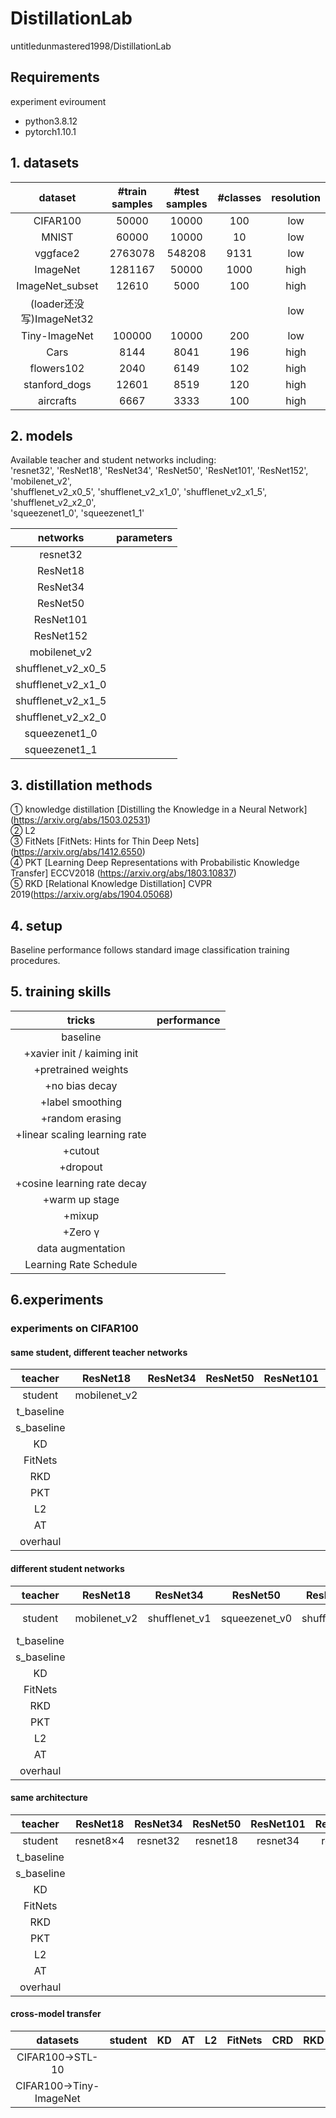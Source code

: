 # DistillationLab
untitledunmastered1998/DistillationLab 

## Requirements

experiment eviroument
- python3.8.12
- pytorch1.10.1


## 1. datasets  

|dataset |#train samples|#test samples|#classes|resolution|  
|:-------:|:-------:|:-------:|:-------:|:-------:|  
|CIFAR100|50000|10000|100|low|  
|MNIST|60000|10000|10|low|  
|vggface2|2763078|548208|9131|low|  
|ImageNet|1281167|50000|1000|high|
|ImageNet_subset|12610|5000|100|high|  
|(loader还没写)ImageNet32| | | |low|  
|Tiny-ImageNet|100000|10000|200|low|  
|Cars|8144|8041|196|high|  
|flowers102|2040|6149|102|high|  
|stanford_dogs|12601|8519|120|high|  
|aircrafts|6667|3333|100|high|  

## 2. models
Available teacher and student networks including:  
'resnet32', 'ResNet18', 'ResNet34', 'ResNet50', 'ResNet101', 'ResNet152',  
'mobilenet_v2',  
'shufflenet_v2_x0_5', 'shufflenet_v2_x1_0', 'shufflenet_v2_x1_5', 'shufflenet_v2_x2_0',  
'squeezenet1_0', 'squeezenet1_1'  

|networks|parameters|  
|:-------:|:-------:|  
|resnet32||   
|ResNet18||   
|ResNet34||   
|ResNet50||   
|ResNet101||  
|ResNet152||  
|mobilenet_v2||  
|shufflenet_v2_x0_5||  
|shufflenet_v2_x1_0||  
|shufflenet_v2_x1_5||  
|shufflenet_v2_x2_0||  
|squeezenet1_0||  
|squeezenet1_1||  

## 3. distillation methods  
① knowledge distillation [Distilling the Knowledge in a Neural Network] (https://arxiv.org/abs/1503.02531)  
② L2  
③ FitNets [FitNets: Hints for Thin Deep Nets] (https://arxiv.org/abs/1412.6550)  
④ PKT [Learning Deep Representations with Probabilistic Knowledge Transfer] ECCV2018 (https://arxiv.org/abs/1803.10837)  
⑤ RKD [Relational Knowledge Distillation] CVPR 2019(https://arxiv.org/abs/1904.05068)  

## 4. setup  
Baseline performance follows standard image classification training procedures.  


## 5. training skills

|tricks|performance|  
|:-------:|:-------:|  
|baseline||   
|+xavier init / kaiming init||   
|+pretrained weights||   
|+no bias decay||   
|+label smoothing||  
|+random erasing||  
|+linear scaling learning rate||  
|+cutout||  
|+dropout||  
|+cosine learning rate decay||  
|+warm up stage||  
|+mixup||  
|+Zero γ||
|data augmentation||
|Learning Rate Schedule||


## 6.experiments

### experiments on CIFAR100

#### same student, different teacher networks

|teacher|ResNet18|ResNet34|ResNet50|ResNet101|ResNet152|  
|:-------:|:-------:|:-------:|:-------:|:-------:|:-------:|   
|student|mobilenet_v2|||||  
|t_baseline|||||  
|s_baseline|||||  
|KD|||||  
|FitNets|||||  
|RKD|||||   
|PKT|||||   
|L2|||||   
|AT|||||  
|overhaul|||||  

#### different student networks

|teacher|ResNet18|ResNet34|ResNet50|ResNet101|ResNet152|  
|:-------:|:-------:|:-------:|:-------:|:-------:|:-------:|   
|student|mobilenet_v2|shufflenet_v1|squeezenet_v0|shufflenet_v2|WRN-16-2|  
|t_baseline|||||  
|s_baseline|||||  
|KD|||||  
|FitNets|||||  
|RKD|||||   
|PKT|||||   
|L2|||||   
|AT|||||  
|overhaul|||||  

#### same architecture

|teacher|ResNet18|ResNet34|ResNet50|ResNet101|ResNet152|  
|:-------:|:-------:|:-------:|:-------:|:-------:|:-------:|   
|student|resnet8×4|resnet32|resnet18|resnet34|resnet50|  
|t_baseline|||||  
|s_baseline|||||  
|KD|||||  
|FitNets|||||  
|RKD|||||   
|PKT|||||   
|L2|||||   
|AT|||||  
|overhaul|||||


#### cross-model transfer

|datasets|student|KD|AT|L2|FitNets|CRD|RKD|PKT|teacher|  
|:-------:|:-------:|:-------:|:-------:|:-------:|:-------:|:-------:|:-------:|:-------:|:-------:|   
|CIFAR100→STL-10||||||||||  
|CIFAR100→Tiny-ImageNet||||||||||  





